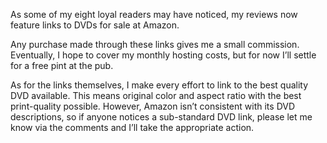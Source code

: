 As some of my eight loyal readers may have noticed, my reviews now feature links to DVDs for sale at Amazon.

Any purchase made through these links gives me a small commission.  Eventually, I hope to cover my monthly hosting costs, but for now I’ll settle for a free pint at the pub.

As for the links themselves, I make every effort to link to the best quality DVD available.  This means original color and aspect ratio with the best print-quality possible.  However, Amazon isn’t consistent with its DVD descriptions, so if anyone notices a sub-standard DVD link, please let me know via the comments and I’ll take the appropriate action.